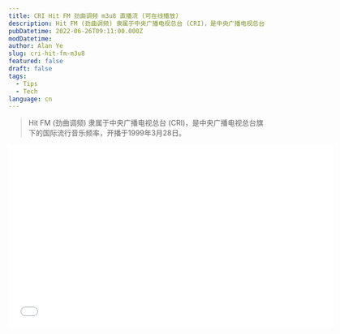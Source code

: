 ```yaml
---
title: CRI Hit FM 劲曲调频 m3u8 直播流 (可在线播放)
description: Hit FM (劲曲调频) 隶属于中央广播电视总台 (CRI)，是中央广播电视总台旗下的国际流行音乐频率，开播于1999年3月28日...
pubDatetime: 2022-06-26T09:11:00.000Z
modDatetime:
author: Alan Ye
slug: cri-hit-fm-m3u8
featured: false
draft: false
tags:
  - Tips
  - Tech
language: cn
---
```


> Hit FM (劲曲调频) 隶属于中央广播电视总台 (CRI)，是中央广播电视总台旗下的国际流行音乐频率，开播于1999年3月28日。

<iframe allowfullscreen width="640px" height="360" frameborder="0" scrolling="no" src="../../assets/images/cri-hit-fm-m3u8/stream.html" />

通过监视第三方的网络活动，我抓取到了 Hit FM 的 m3u8 直播流:

```
https://sk.cri.cn/887.m3u8
```

感兴趣的可以自取自用~

## 如何播放？

- 浏览器打开本网页
- 通过播放器打开上述的 m3u8 直播流
- PotPlayer (Windows) 打开上述直播流
- nPlayer (iOS) 打开上述直播流
